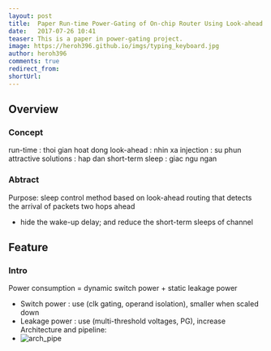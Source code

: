 ```yaml
---
layout: post
title:  Paper Run-time Power-Gating of On-chip Router Using Look-ahead Routing
date:   2017-07-26 10:41
teaser: This is a paper in power-gating project.
image: https://heroh396.github.io/imgs/typing_keyboard.jpg
author: heroh396
comments: true
redirect_from:
shortUrl: 
---
```


## Overview

### Concept
run-time 	: thoi gian hoat dong 
look-ahead 	: nhin xa 
injection 	: su phun 
attractive solutions	: hap dan 
short-term sleep	: giac ngu ngan 

### Abtract
Purpose: sleep control method based on look-ahead routing that detects the arrival of packets two hops ahead
-  hide the wake-up delay; and reduce the short-term sleeps of channel 


## Feature

### Intro
Power consumption = dynamic switch power + static leakage power 
- Switch power : use (clk gating, operand isolation), smaller when scaled down
- Leakage power : use (multi-threshold voltages, PG), increase
Architecture and pipeline:
- ![arch_pipe](heroh396.github.io/imgs/digital_design/look-ahead-arch-pipeline.png)
